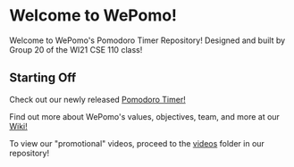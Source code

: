# Welcome to WePomo!
Welcome to WePomo's Pomodoro Timer Repository! Designed and built by Group 20 of the WI21 CSE 110 class!

## Starting Off

Check out our newly released [Pomodoro Timer!](https://xlmentx.github.io/wePomo/)

Find out more about WePomo's values, objectives, team, and more at our [Wiki!](xlmentx/wePomo/wiki/1.-Welcome-to-WePomo!)

To view our "promotional" videos, proceed to the [videos](https://github.com/xlmentx/wePomo/tree/main/admin/videos) folder in our repository!

